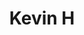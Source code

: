 ---
pid: VP38
title: Kevin H
location_transcription: pock
zipcode: 
outside_phl: 
neighborhood: 
age: '10'
age_range: 6-13
instagram: 
image_file_name: VP_38.jpg
proposal_transcription: 
topic: Unknown
topic_summary: '0'
type: Other No Form
keywords_other: 
credit: Kevin Hargrove
image_labels: 
twitter: 
facebook: 
permalink: "/monuments/vp38/"
layout: item-page
---